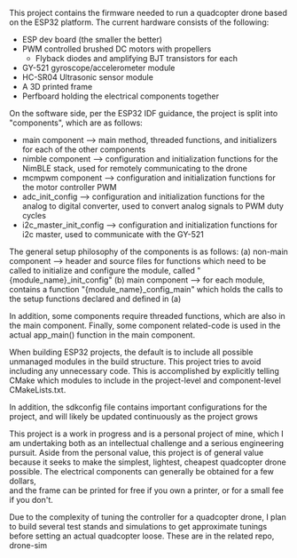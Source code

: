 This project contains the firmware needed to run a quadcopter drone based on the ESP32 platform. The current hardware consists
of the following:
 - ESP dev board (the smaller the better)
 - PWM controlled brushed DC motors with propellers
	- Flyback diodes and amplifying BJT transistors for each
 - GY-521 gyroscope/accelerometer module
 - HC-SR04 Ultrasonic sensor module 
 - A 3D printed frame
 - Perfboard holding the electrical components together
 
 On the software side, per the ESP32 IDF guidance, the project is split into "components", which are as follows:
- main component --> main method, threaded functions, and initializers for each of the other components 
- nimble component --> configuration and initialization functions for the NimBLE stack, used for remotely communicating 
to the drone
- mcmpwm component --> configuration and initialization functions for the motor controller PWM 
- adc_init_config --> configuration and initialization functions for the analog to digital converter, used to convert 
analog signals to PWM duty cycles 
- i2c_master_init_config --> configuration and initialization functions for i2c master, used to communicate with the GY-521

The general setup philosophy of the components is as follows:
(a) non-main component --> header and source files for functions which need to be called to initialize and configure the module,
called "{module_name}_init_config"
(b) main component --> for each module, contains a function "{module_name}_config_main" which holds the calls to the setup functions
declared and defined in (a)

In addition, some components require threaded functions, which are also in the main component. Finally, some component related-code
is used in the actual app_main() function in the main component.

When building ESP32 projects, the default is to include all possible unmanaged modules in the build structure. This project 
tries to avoid including any unnecessary code. This is accomplished by explicitly telling CMake which modules to include in the
project-level and component-level CMakeLists.txt. 

In addition, the sdkconfig file contains important configurations for the project, and will likely be updated continuously as
the project grows

This project is a work in progress and is a personal project of mine, which I am undertaking both as an intellectual challenge 
and a serious engineering pursuit. Aside from the personal value, this project is of general value because it seeks to make the
simplest, lightest, cheapest quadcopter drone possible. The electrical components can generally be obtained for a few dollars,  
and the frame can be printed for free if you own a printer, or for a small fee if you don't. 

Due to the complexity of tuning the controller for a quadcopter drone, I plan to build several test stands and simulations to
get approximate tunings before setting an actual quadcopter loose. These are in the related repo, drone-sim
